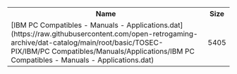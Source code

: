 <table>
<tr><th>Name</th><th>Size</th></tr>
<tr><td>[IBM PC Compatibles - Manuals - Applications.dat](https://raw.githubusercontent.com/open-retrogaming-archive/dat-catalog/main/root/basic/TOSEC-PIX/IBM/PC Compatibles/Manuals/Applications/IBM PC Compatibles - Manuals - Applications.dat)</td><td>5405</td></tr>
</table>
